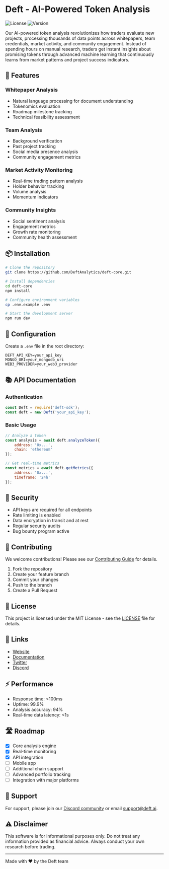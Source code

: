 # Deft - AI-Powered Token Analysis

![License](https://img.shields.io/badge/license-MIT-blue.svg)
![Version](https://img.shields.io/badge/version-1.0.0-green.svg)

Our AI-powered token analysis revolutionizes how traders evaluate new projects, processing thousands of data points across whitepapers, team credentials, market activity, and community engagement. Instead of spending hours on manual research, traders get instant insights about promising tokens through advanced machine learning that continuously learns from market patterns and project success indicators.

## 🚀 Features

### Whitepaper Analysis
- Natural language processing for document understanding
- Tokenomics evaluation
- Roadmap milestone tracking
- Technical feasibility assessment

### Team Analysis
- Background verification
- Past project tracking
- Social media presence analysis
- Community engagement metrics

### Market Activity Monitoring
- Real-time trading pattern analysis
- Holder behavior tracking
- Volume analysis
- Momentum indicators

### Community Insights
- Social sentiment analysis
- Engagement metrics
- Growth rate monitoring
- Community health assessment

## 📦 Installation

```bash
# Clone the repository
git clone https://github.com/DeftAnalytics/deft-core.git

# Install dependencies
cd deft-core
npm install

# Configure environment variables
cp .env.example .env

# Start the development server
npm run dev
```

## 🔧 Configuration

Create a `.env` file in the root directory:

```env
DEFT_API_KEY=your_api_key
MONGO_URI=your_mongodb_uri
WEB3_PROVIDER=your_web3_provider
```

## 📚 API Documentation

### Authentication
```javascript
const Deft = require('deft-sdk');
const deft = new Deft('your_api_key');
```

### Basic Usage
```javascript
// Analyze a token
const analysis = await deft.analyzeToken({
    address: '0x...',
    chain: 'ethereum'
});

// Get real-time metrics
const metrics = await deft.getMetrics({
    address: '0x...',
    timeframe: '24h'
});
```

## 🔐 Security

- API keys are required for all endpoints
- Rate limiting is enabled
- Data encryption in transit and at rest
- Regular security audits
- Bug bounty program active

## 🤝 Contributing

We welcome contributions! Please see our [Contributing Guide](CONTRIBUTING.md) for details.

1. Fork the repository
2. Create your feature branch
3. Commit your changes
4. Push to the branch
5. Create a Pull Request

## 📄 License

This project is licensed under the MIT License - see the [LICENSE](LICENSE) file for details.

## 🔗 Links

- [Website](https://deft.ai)
- [Documentation](https://docs.deft.ai)
- [Twitter](https://twitter.com/DeftAnalytics)
- [Discord](https://discord.gg/deft)

## ⚡ Performance

- Response time: <100ms
- Uptime: 99.9%
- Analysis accuracy: 94%
- Real-time data latency: <1s

## 🛣️ Roadmap

- [x] Core analysis engine
- [x] Real-time monitoring
- [x] API integration
- [ ] Mobile app
- [ ] Additional chain support
- [ ] Advanced portfolio tracking
- [ ] Integration with major platforms

## 💬 Support

For support, please join our [Discord community](https://discord.gg/deft) or email support@deft.ai.

## ⚠️ Disclaimer

This software is for informational purposes only. Do not treat any information provided as financial advice. Always conduct your own research before trading.

---

Made with ❤️ by the Deft team
